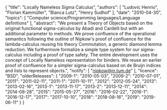 {
    "title": "Locally Nameless Sigma Calculus",
    "authors": [
        "Ludovic Henrio",
        "Florian Kammüller",
        "Bianca Lutz",
        "Henry Sudhof"
    ],
    "date": "2010-04-30",
    "topics": [
        "Computer science/Programming languages/Language definitions"
    ],
    "abstract": "We present a Theory of Objects based on the original functional sigma-calculus by Abadi and Cardelli but with an additional parameter to methods. We prove confluence of the operational semantics following the outline of Nipkow's proof of confluence for the lambda-calculus reusing his theory Commutation, a generic diamond lemma reduction. We furthermore formalize a simple type system for our sigma-calculus including a proof of type safety. The entire development uses the concept of Locally Nameless representation for binders. We reuse an earlier proof of confluence for a simpler sigma-calculus based on de Bruijn indices and lists to represent objects.",
    "notify": [
        "nipkow@in.tum.de"
    ],
    "licence": "BSD",
    "olderReleases": {
        "2009-1": "2010-05-03",
        "2009-2": "2010-07-01",
        "2011": "2011-02-11",
        "2011-1": "2011-10-11",
        "2012": "2012-05-24",
        "2013": "2013-02-16",
        "2013-1": "2013-11-17",
        "2013-2": "2013-12-11",
        "2014": "2014-08-28",
        "2015": "2015-05-27",
        "2016": "2016-02-22",
        "2016-1": "2016-12-17",
        "2017": "2017-10-10",
        "2018": "2018-08-16",
        "2019": "2019-06-11"
    }
}